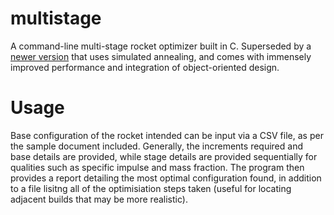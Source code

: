 # multistage
A command-line multi-stage rocket optimizer built in C. Superseded by a [newer version](https://github.com/BruhLemma-Yadecha/rocketmancer) that uses simulated annealing, and comes with immensely improved performance and integration of object-oriented design.

# Usage
Base configuration of the rocket intended can be input via a CSV file, as per the sample document included. Generally, the increments required and base details are provided, while stage details are provided sequentially for qualities such as specific impulse and mass fraction. The program then provides a report detailing the most optimal configuration found, in addition to a file lisitng all of the optimisiation steps taken (useful for locating adjacent builds that may be more realistic).
